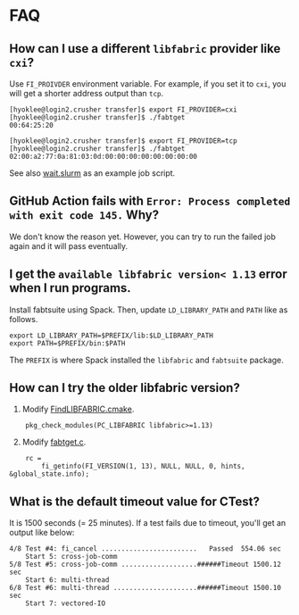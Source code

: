 # FAQ

## How can I use a different `libfabric` provider like `cxi`?

 Use `FI_PROIVDER` environment variable.
 For example, if you set it to `cxi`, 
 you will get a shorter address output than `tcp`.
 
```
[hyoklee@login2.crusher transfer]$ export FI_PROVIDER=cxi
[hyoklee@login2.crusher transfer]$ ./fabtget
00:64:25:20
 
[hyoklee@login2.crusher transfer]$ export FI_PROVIDER=tcp
[hyoklee@login2.crusher transfer]$ ./fabtget
02:00:a2:77:0a:81:03:0d:00:00:00:00:00:00:00:00
```

  See also [wait.slurm](../test/wait.slurm) as an example job script.

## GitHub Action fails with `Error: Process completed with exit code 145.` Why?

  We don't know the reason yet. However, you can try to run the failed job
  again and it will pass eventually.
  
## I get the `available libfabric version< 1.13` error when I run programs.

  Install fabtsuite using Spack.
  Then, update `LD_LIBRARY_PATH` and `PATH` like as follows.

```
export LD_LIBRARY_PATH=$PREFIX/lib:$LD_LIBRARY_PATH
export PATH=$PREFIX/bin:$PATH
```

  The `PREFIX` is where Spack installed the `libfabric` and `fabtsuite` package.

## How can I try the older libfabric version?

1. Modify [FindLIBFABRIC.cmake](../cmake/FindLIBFABRIC.cmake).
```
    pkg_check_modules(PC_LIBFABRIC libfabric>=1.13)
```

2. Modify [fabtget.c](../transfer/fabtget.c).
```
    rc =
        fi_getinfo(FI_VERSION(1, 13), NULL, NULL, 0, hints, &global_state.info);
```


## What is the default timeout value for CTest?

  It is 1500 seconds (= 25 minutes).
  If a test fails due to timeout, you'll get an output like below:

```
4/8 Test #4: fi_cancel ........................   Passed  554.06 sec
    Start 5: cross-job-comm
5/8 Test #5: cross-job-comm ...................######Timeout 1500.12 sec
    Start 6: multi-thread
6/8 Test #6: multi-thread .....................######Timeout 1500.10 sec
    Start 7: vectored-IO
```

